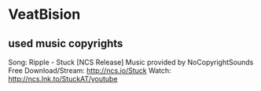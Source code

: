 # VeatBision

## used music copyrights

Song: Ripple - Stuck [NCS Release]
Music provided by NoCopyrightSounds
Free Download/Stream: http://ncs.io/Stuck
Watch: http://ncs.lnk.to/StuckAT/youtube